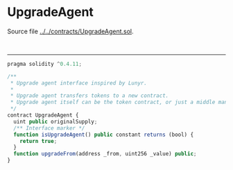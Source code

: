 # UpgradeAgent

Source file [../../contracts/UpgradeAgent.sol](../../contracts/UpgradeAgent.sol).

<br />

<hr />

```javascript
pragma solidity ^0.4.11;

/**
 * Upgrade agent interface inspired by Lunyr.
 *
 * Upgrade agent transfers tokens to a new contract.
 * Upgrade agent itself can be the token contract, or just a middle man contract doing the heavy lifting.
 */
contract UpgradeAgent {
  uint public originalSupply;
  /** Interface marker */
  function isUpgradeAgent() public constant returns (bool) {
    return true;
  }
  function upgradeFrom(address _from, uint256 _value) public;
}

```
